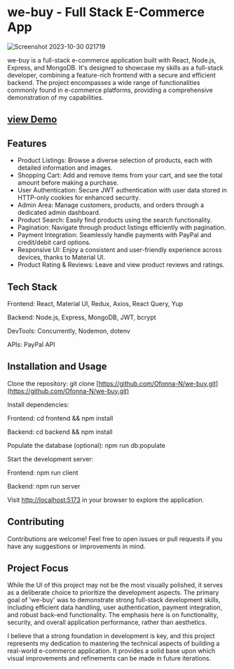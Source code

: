 # we-buy - Full Stack E-Commerce App


![Screenshot 2023-10-30 021719](https://github.com/Ofonna-N/we-buy/assets/108894366/522c220c-58a6-4f64-ab8c-128837227cce)


we-buy is a full-stack e-commerce application built with React, Node.js, Express, and MongoDB. It's designed to showcase my skills as a full-stack developer, 
combining a feature-rich frontend with a secure and efficient backend. 
The project encompasses a wide range of functionalities commonly found in e-commerce platforms, providing a comprehensive demonstration of my capabilities.

## [view Demo](https://we-buy.onrender.com/)

## Features
- Product Listings: Browse a diverse selection of products, each with detailed information and images.
- Shopping Cart: Add and remove items from your cart, and see the total amount before making a purchase.
- User Authentication: Secure JWT authentication with user data stored in HTTP-only cookies for enhanced security.
- Admin Area: Manage customers, products, and orders through a dedicated admin dashboard.
- Product Search: Easily find products using the search functionality.
- Pagination: Navigate through product listings efficiently with pagination.
- Payment Integration: Seamlessly handle payments with PayPal and credit/debit card options.
- Responsive UI: Enjoy a consistent and user-friendly experience across devices, thanks to Material UI.
- Product Rating & Reviews: Leave and view product reviews and ratings.

## Tech Stack
Frontend: React, Material UI, Redux, Axios, React Query, Yup

Backend: Node.js, Express, MongoDB, JWT, bcrypt

DevTools: Concurrently, Nodemon, dotenv

APIs: PayPal API

## Installation and Usage
Clone the repository: git clone [https://github.com/Ofonna-N/we-buy.git](https://github.com/Ofonna-N/we-buy.git)

Install dependencies:

Frontend: cd frontend && npm install

Backend: cd backend && npm install

Populate the database (optional): npm run db:populate

Start the development server:

Frontend: npm run client

Backend: npm run server

Visit [http://localhost:5173](http://localhost:5173/) in your browser to explore the application.

## Contributing
Contributions are welcome! Feel free to open issues or pull requests if you have any suggestions or improvements in mind.

## Project Focus

While the UI of this project may not be the most visually polished, it serves as a deliberate choice to prioritize the development aspects. The primary goal of 'we-buy' was to demonstrate strong full-stack development skills, including efficient data handling, user authentication, payment integration, and robust back-end functionality. The emphasis here is on functionality, security, and overall application performance, rather than aesthetics.

I believe that a strong foundation in development is key, and this project represents my dedication to mastering the technical aspects of building a real-world e-commerce application. It provides a solid base upon which visual improvements and refinements can be made in future iterations.

